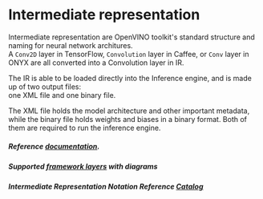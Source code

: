# Intermediate representation
Intermediate representation are OpenVINO toolkit's standard structure and naming for neural network architures.  
A `Conv2D` layer in TensorFlow, `Convolution` layer in Caffee, or `Conv` layer in ONYX are all converted into a Convolution layer in IR.

The IR is able to be loaded directly into the Inference engine, and is made up of two output files:  
one XML file and one binary file.

The XML file holds the model architecture and other important metadata, while the binary file holds weights and biases in a binary format. Both of them are required to run the inference engine.

##### Reference [documentation](https://docs.openvinotoolkit.org/latest/_docs_MO_DG_prepare_model_convert_model_Converting_Model.html).

##### Supported [framework layers](https://docs.openvinotoolkit.org/latest/_docs_MO_DG_prepare_model_Supported_Frameworks_Layers.html) with diagrams

##### Intermediate Representation Notation Reference [Catalog](https://docs.openvinotoolkit.org/latest/_docs_MO_DG_prepare_model_convert_model_IRLayersCatalogSpec.html)

